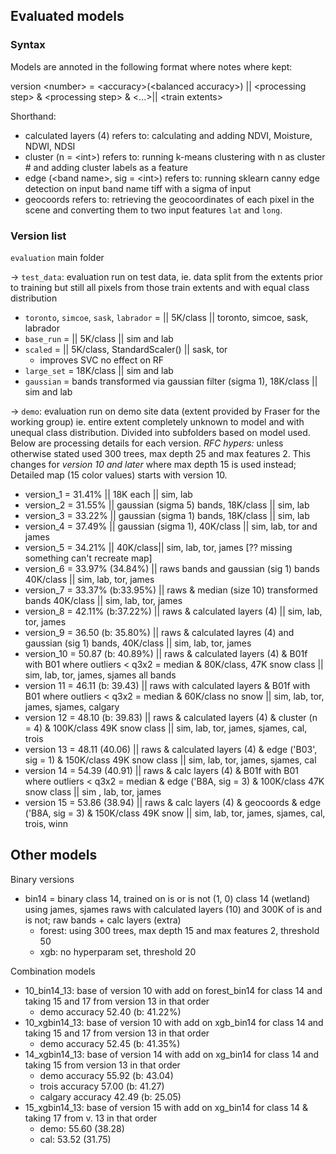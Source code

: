## Evaluated models

### Syntax

Models are annoted in the following format where notes where kept:

version \<number> = \<accuracy>(\<balanced accuracy>) || \<processing step> & \<processing step> & \<...>|| \<train extents>

Shorthand:
- calculated layers (4) refers to: calculating and adding NDVI, Moisture, NDWI, NDSI
- cluster (n = \<int>) refers to: running k-means clustering with n as cluster # and adding cluster labels as a feature
- edge (\<band name>, sig = \<int>) refers to: running sklearn canny edge detection on input band name tiff with a sigma of input
- geocoords refers to: retrieving the geocoordinates of each pixel in the scene and converting them to two input features `lat` and `long`.

### Version list

`evaluation` main folder

&rarr; `test_data`: evaluation run on test data, ie. data split from the extents prior to training but still all pixels from those train extents and with equal class distribution

- `toronto`, `simcoe`, `sask`, `labrador` = || 5K/class || toronto, simcoe, sask, labrador
- `base_run` = || 5K/class || sim and lab 
- `scaled` = ||  5K/class, StandardScaler() || sask, tor
    - improves SVC no effect on RF
- `large_set` = 18K/class || sim and lab
- `gaussian` = bands transformed via gaussian filter (sigma 1), 18K/class || sim and lab

&rarr; `demo`: evaluation run on demo site data (extent provided by Fraser for the working group) ie. entire extent completely unknown to model and with unequal class distribution. Divided into subfolders based on model used. Below are processing details for each version. *RFC hypers:* unless otherwise stated used 300 trees, max depth 25 and max features 2. This changes for *version 10 and later* where max depth 15 is used instead; Detailed map (15 color values) starts with version 10.
- version_1 = 31.41% || 18K each || sim, lab 
- version_2 =  31.55% || gaussian (sigma 5) bands, 18K/class || sim, lab
- version_3 = 33.22% || gaussian (sigma 1) bands, 18K/class || sim, lab
- version_4 = 37.49% || gaussian (sigma 1), 40K/class || sim, lab, tor and james
- version_5 = 34.21% || 40K/class|| sim, lab, tor, james  [?? missing something can't recreate map]
- version_6 = 33.97% (34.84%) || raws bands and gaussian (sig 1) bands 40K/class || sim, lab, tor, james 
- version_7 = 33.37% (b:33.95%) || raws & median (size 10) transformed bands 40K/class || sim, lab, tor, james
- version_8 = 42.11% (b:37.22%) || raws & calculated layers (4) || sim, lab, tor, james 
- version_9 = 36.50 (b: 35.80%) || raws & calculated layres (4) and gaussian (sig 1) bands, 40K/class || sim, lab, tor, james
- version_10 = 50.87 (b: 40.89%) || raws & calculated layers (4) & B01f with B01 where outliers < q3x2 = median & 80K/class, 47K snow class || sim, lab, tor, james, sjames all bands
- version 11 = 46.11 (b: 39.43) || raws with calculated layers & B01f with B01 where outliers < q3x2 = median & 60K/class no snow || sim, lab, tor, james, sjames, calgary
- version 12 = 48.10 (b: 39.83) || raws & calculated layers (4) & cluster (n = 4) & 100K/class 49K snow class || sim, lab, tor, james, sjames, cal, trois
- version 13 = 48.11 (40.06) || raws & calculated layers (4) & edge ('B03', sig = 1) & 150K/class 49K snow class || sim, lab, tor, james, sjames, cal
- version 14 = 54.39 (40.91) || raws & calc layers (4) & B01f with B01 where outliers < q3x2 = median & edge ('B8A, sig = 3) & 100K/class 47K snow class || sim , lab, tor, james
- version 15 = 53.86 (38.94) || raws & calc layers (4) & geocoords & edge ('B8A, sig = 3) & 150K/class 49K snow || sim, lab, tor, james, sjames, cal, trois, winn

## Other models

Binary versions
- bin14 = binary class 14, trained on is or is not (1, 0) class 14 (wetland) using james, sjames raws with calculated layers (10) and 300K of is and is not; raw bands + calc layers (extra)
    - forest: using 300 trees, max depth 15 and max features 2, threshold 50
    - xgb: no hyperparam set, threshold 20

Combination models
- 10_bin14_13: base of version 10 with add on forest_bin14 for class 14 and taking 15 and 17 from version 13 in that order
    - demo accuracy 52.40 (b: 41.22%)
- 10_xgbin14_13: base of version 10 with add on xgb_bin14 for class 14 and taking 15 and 17 from version 13 in that order
    - demo accuracy 52.45 (b: 41.35%)
- 14_xgbin14_13: base of version 14 with add on xg_bin14 for class 14 and taking 15 from version 13 in that order
    - demo accuracy 55.92 (b: 43.04)
    - trois accuracy 57.00 (b: 41.27)
    - calgary accuracy 42.49 (b: 25.05)
- 15_xgbin14_13: base of version 15 with add on xg_bin14 for class 14 & taking 17 from v. 13 in that order
    - demo: 55.60 (38.28)
    - cal: 53.52 (31.75)
    
    